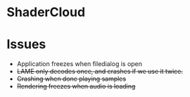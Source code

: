 # ShaderCloud

# Issues

* Application freezes when filedialog is open
* ~~LAME only decodes once, and crashes if we use it twice.~~
* ~~Crashing when done playing samples~~
* ~~Rendering freezes when audio is loading~~
